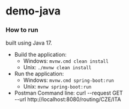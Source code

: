 # demo-java
### How to run

built using Java 17.

 - Build the application:
   - Windows: `mvnw.cmd clean install`
   - Unix: `./mvnw clean install`
 - Run the application:
   - Windows: `mvnw.cmd spring-boot:run`
   - Unix: `mvnw spring-boot:run`
 - Postman Command line:
   curl --request GET \
    --url http://localhost:8080/routing/CZE/ITA
